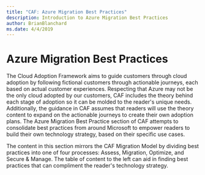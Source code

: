```yaml
---
title: "CAF: Azure Migration Best Practices"
description: Introduction to Azure Migration Best Practices
author: BrianBlanchard
ms.date: 4/4/2019
---
```


# Azure Migration Best Practices

The Cloud Adoption Framework aims to guide customers through cloud adoption by following fictional customers through actionable journeys, each based on actual customer experiences. Respecting that Azure may not be the only cloud adopted by our customers, CAF includes the theory behind each stage of adoption so it can be molded to the reader's unique needs. Additionally, the guidance in CAF assumes that readers will use the theory content to expand on the actionable journeys to create their own adoption plans. The Azure Migration Best Practice section of CAF attempts to consolidate best practices from around Microsoft to empower readers to build their own technology strategy, based on their specific use cases.

The content in this section mirrors the CAF Migration Model by dividing best practices into one of four processes: Assess, Migration, Optimize, and Secure & Manage. The table of content to the left can aid in finding best practices that can compliment the reader's technology strategy.